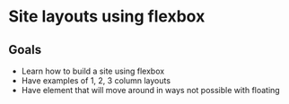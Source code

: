 # Site layouts using flexbox
## Goals
* Learn how to build a site using flexbox
* Have examples of 1, 2, 3 column layouts
* Have element that will move around in ways not possible with floating